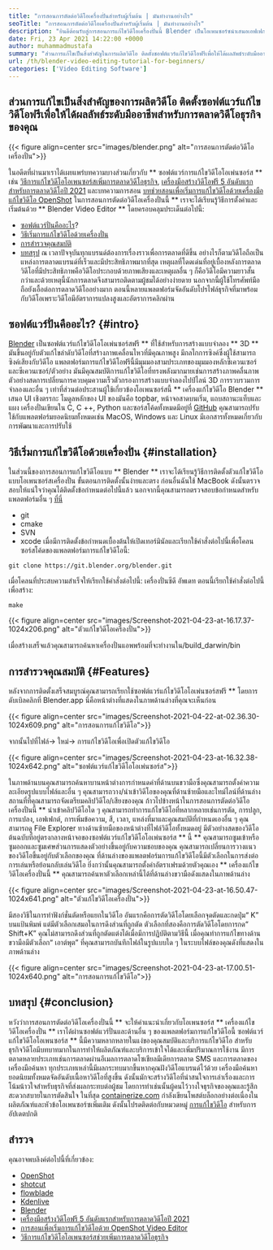 ```yaml
---
title: "การสอนการตัดต่อวิดีโอเครื่องปั่นสำหรับผู้เริ่มต้น | มันทำงานอย่างไร" 
seoTitle: "การสอนการตัดต่อวิดีโอเครื่องปั่นสำหรับผู้เริ่มต้น | มันทำงานอย่างไร" 
description: "ยินดีต้อนรับสู่การสอนการแก้ไขวิดีโอเครื่องปั่นนี้ Blender เป็นโอเพนซอร์ซนำเสนอเอฟเฟกต์ภาพเคลื่อนไหวตัวกรองตัวอย่างสดและการสนับสนุนสำหรับการเพิ่มรูปภาพ" 
date: Fri, 23 Apr 2021 14:22:00 +0000
author: muhammadmustafa
summary: "ส่วนการแก้ไขเป็นสิ่งสำคัญในการผลิตวิดีโอ ติดตั้งซอฟต์แวร์แก้ไขวิดีโอฟรีเพื่อให้ได้ผลลัพธ์ระดับมืออาชีพสำหรับการตลาดวิดีโอธุรกิจของคุณ" 
url: /th/blender-video-editing-tutorial-for-beginners/
categories: ['Video Editing Software']
---
```


## ส่วนการแก้ไขเป็นสิ่งสำคัญของการผลิตวิดีโอ ติดตั้งซอฟต์แวร์แก้ไขวิดีโอฟรีเพื่อให้ได้ผลลัพธ์ระดับมืออาชีพสำหรับการตลาดวิดีโอธุรกิจของคุณ

{{< figure align=center src="images/blender.png" alt="การสอนการตัดต่อวิดีโอเครื่องปั่น">}}

ในอดีตที่ผ่านมาเราได้เผยแพร่บทความบางส่วนเกี่ยวกับ ** ซอฟต์แวร์การแก้ไขวิดีโอโอเพ่นซอร์ส ** เช่น [วิธีการแก้ไขวิดีโอโอเพนซอร์สเพิ่มการตลาดวิดีโอธุรกิจ][1], [เครื่องมือสร้างวิดีโอฟรี 5 อันดับแรกสำหรับการตลาดวิดีโอปี 2021][ 2] และบทความการสอน [บทช่วยสอนเพื่อเริ่มการแก้ไขวิดีโอด้วยเครื่องมือแก้ไขวิดีโอ OpenShot][3] ในการสอนการตัดต่อวิดีโอเครื่องปั่นนี้ ** เราจะได้เรียนรู้วิธีการตั้งค่าและเริ่มต้นด้วย ** Blender Video Editor ** โดยครอบคลุมประเด็นต่อไปนี้:
  * [ซอฟต์แวร์ปั่นคืออะไร][4]?
  * [วิธีเริ่มการแก้ไขวิดีโอด้วยเครื่องปั่น][5]
  * [การสำรวจคุณสมบัติ][6]
  * [บทสรุป][7]
ณ เวลาปัจจุบันทุกแบรนด์ต้องการเรื่องราวเพื่อการตลาดที่ดีขึ้น อย่างไรก็ตามวิดีโอถือเป็นแหล่งการตลาดแบรนด์ที่เร็วและมีประสิทธิภาพมากที่สุด เหตุผลที่โดดเด่นที่อยู่เบื้องหลังการตลาดวิดีโอที่มีประสิทธิภาพคือวิดีโอประกอบด้วยภาพเสียงและเหตุผลอื่น ๆ ก็คือวิดีโอมีความยาวสั้นกว่าและด้วยเหตุนี้นักการตลาดจึงสามารถติดตามผู้ชมได้อย่างง่ายดาย นอกจากนี้ผู้ใช้โทรศัพท์มือถือยังเอื้อต่อการตลาดวิดีโออย่างมาก ตอนนี้หลายแพลตฟอร์มจัดอันดับโปรไฟล์ธุรกิจที่มาพร้อมกับวิดีโอเพราะวิดีโอมีอัตราการแปลงสูงและอัตราการคลิกผ่าน

## ซอฟต์แวร์ปั่นคืออะไร? {#intro}
[Blender][8] เป็นซอฟต์แวร์แก้ไขวิดีโอโอเพ่นซอร์สฟรี ** ที่ใช้สำหรับการสร้างแบบจำลอง ** 3D ** มันขึ้นอยู่กับตัวแก้ไขลำดับวิดีโอที่สร้างภาพเคลื่อนไหวที่มีคุณภาพสูง มีกลไกการซิงค์ซึ่งผู้ใช้สามารถซิงค์เสียงกับวิดีโอ แพลตฟอร์มการแก้ไขวิดีโอฟรีนี้มีมุมมองสามประเภทของมุมมองหลักซีเควนเซอร์และซีเควนเซอร์/ตัวอย่าง มันมีคุณสมบัติการแก้ไขวิดีโอที่ทรงพลังมากมายเช่นการสร้างภาพคลื่นภาพตัวอย่างสดการเปลี่ยนการควบคุมความเร็วตัวกรองการสร้างแบบจำลองไปป์ไลน์ 3D การรวบรวมการจำลองและอื่น ๆ
เท่าที่ส่วนต่อประสานผู้ใช้เกี่ยวข้องโอเพนซอร์สนี้ ** เครื่องแก้ไขวิดีโอ Blender ** เสนอ UI เชิงตรรกะ โมดูลหลักของ UI ของมันคือ topbar, หน้าจอสาดบนเริ่ม, แถบสถานะแท็บและแผง เครื่องปั่นเขียนใน C, C ++, Python และซอร์สโค้ดทั้งหมดมีอยู่ที่ [GitHub][9] คุณสามารถปรับใช้กับแพลตฟอร์มยอดนิยมทั้งหมดเช่น MacOS, Windows และ Linux มีเอกสารทั้งหมดเกี่ยวกับการพัฒนาและการปรับใช้

## วิธีเริ่มการแก้ไขวิดีโอด้วยเครื่องปั่น {#installation}
ในส่วนนี้ของการสอนการแก้ไขวิดีโอแบบ ** Blender ** เราจะได้เรียนรู้วิธีการติดตั้งตัวแก้ไขวิดีโอแบบโอเพนซอร์สเครื่องปั่น ขั้นตอนการติดตั้งนั้นง่ายและตรง ก่อนอื่นฉันใช้ MacBook ดังนั้นตรวจสอบให้แน่ใจว่าคุณได้ติดตั้งข้อกำหนดต่อไปนี้แล้ว นอกจากนี้คุณสามารถตรวจสอบข้อกำหนดสำหรับแพลตฟอร์มอื่น ๆ [ที่นี่][10]
  * git
  * cmake
  * SVN
  * xcode
เมื่อมีการติดตั้งข้อกำหนดเบื้องต้นให้เปิดเทอร์มินัลและเรียกใช้คำสั่งต่อไปนี้เพื่อโคลนซอร์สโค้ดของแพลตฟอร์มการแก้ไขวิดีโอนี้:
```
git clone https://git.blender.org/blender.git
```
เมื่อโคลนที่ประสบความสำเร็จให้เรียกใช้คำสั่งต่อไปนี้:
เครื่องปั่นซีดี
อัพเดท
ตอนนี้เรียกใช้คำสั่งต่อไปนี้เพื่อสร้าง:
```
make
```

{{< figure align=center src="images/Screenshot-2021-04-23-at-16.17.37-1024x206.png" alt="ตัวแก้ไขวิดีโอเครื่องปั่น">}}

เมื่อสร้างเสร็จแล้วคุณสามารถค้นหาเครื่องปั่นแอพพร้อมที่จะทำงานใน/build_darwin/bin

## การสำรวจคุณสมบัติ {#Features}
หลังจากการติดตั้งเสร็จสมบูรณ์คุณสามารถเรียกใช้ซอฟต์แวร์แก้ไขวิดีโอโอเพ่นซอร์สฟรี ** โดยการดับเบิลคลิกที่ Blender.app นี่คือหน้าต่างที่แสดงในภาพด้านล่างที่คุณจะเห็นก่อน

{{< figure align=center src="images/Screenshot-2021-04-22-at-02.36.30-1024x609.png" alt="การสอนการแก้ไขวิดีโอ">}}

จากนั้นไปที่ไฟล์-> ใหม่-> การแก้ไขวิดีโอเพื่อเปิดตัวแก้ไขวิดีโอ

{{< figure align=center src="images/Screenshot-2021-04-23-at-16.32.38-1024x642.png" alt="ซอฟต์แวร์แก้ไขวิดีโอโอเพ่นซอร์ส">}}

ในภาพด้านบนคุณสามารถค้นหาบานหน้าต่างการกำหนดค่าที่ด้านบนขวามือซึ่งคุณสามารถตั้งค่าความละเอียดรูปแบบไฟล์และอื่น ๆ คุณสามารถวาง/นำเข้าวิดีโอของคุณที่ด้านซ้ายมือและไทม์ไลน์ที่ด้านล่าง สถานที่ที่คุณสามารถจัดเตรียมคลิปวิดีโอ/เสียงของคุณ
ก้าวไปข้างหน้าในการสอนการตัดต่อวิดีโอเครื่องปั่นนี้ ** นำเข้าคลิปวิดีโอใด ๆ คุณสามารถทำการแก้ไขวิดีโอที่หลากหลายเช่นการตัด, การปลูก, การแปลง, เอฟเฟกต์, การเพิ่มข้อความ, สี, เวลา, แหล่งที่มาและคุณสมบัติที่กำหนดเองอื่น ๆ คุณสามารถดู File Explorer ทางด้านซ้ายมือของหน้าต่างที่ไฟล์วิดีโอทั้งหมดอยู่ มีตัวอย่างสดของวิดีโอต้นฉบับที่อยู่ตรงกลางหน้าจอของซอฟต์แวร์แก้ไขวิดีโอโอเพ่นซอร์ส ** นี้ ** คุณสามารถซูมเข้าหรือซูมออกและซูมเศษส่วนการแสดงตัวอย่างขึ้นอยู่กับความชอบของคุณ คุณสามารถเปลี่ยนการวางแนวของวิดีโอขึ้นอยู่กับตัวเลือกของคุณ ที่ด้านล่างของแพลตฟอร์มการแก้ไขวิดีโอนี้มีตัวเลือกในการส่งต่อการเล่นหรือย้อนกลับเล่นวิดีโอ ยิ่งกว่านั้นคุณสามารถตั้งค่าอัตราเฟรมด้วยตัวคุณเอง ** เครื่องแก้ไขวิดีโอเครื่องปั่นนี้ ** คุณสามารถค้นหาตัวเลือกเหล่านี้ได้ที่ด้านล่างขวามือดังแสดงในภาพด้านล่าง

{{< figure align=center src="images/Screenshot-2021-04-23-at-16.50.47-1024x641.png" alt="ตัวแก้ไขวิดีโอเครื่องปั่น">}}

มีสองวิธีในการทำฟังก์ชั่นตัดหรือแยกในวิดีโอ อันแรกคือการตัดวิดีโอโดยเลือกจุดตัดและกดปุ่ม“ K” บนแป้นพิมพ์ แต่มีตัวเลือกเสมอในการดึงส่วนที่ถูกตัด ตัวเลือกที่สองคือการตัดวิดีโอโดยการกด“ Shift+K” คุณไม่สามารถดึงส่วนที่ถูกตัดแต่งได้เมื่อมีการปฏิบัติตามวิธีนี้ เมื่อคุณทำการแก้ไขทางด้านขวามือมีตัวเลือก“ เอาต์พุต” ที่คุณสามารถบันทึกไฟล์ในรูปแบบใด ๆ ในระบบไฟล์ของคุณดังที่แสดงในภาพด้านล่าง

{{< figure align=center src="images/Screenshot-2021-04-23-at-17.00.51-1024x640.png" alt="การสอนการแก้ไขวิดีโอ">}}


## บทสรุป {#conclusion}
หวังว่าการสอนการตัดต่อวิดีโอเครื่องปั่นนี้ ** จะให้คำแนะนำเกี่ยวกับโอเพนซอร์ส ** เครื่องแก้ไขวิดีโอเครื่องปั่น ** เราได้ผ่านซอฟต์แวร์ปั่นและด้านอื่น ๆ ของแพลตฟอร์มการแก้ไขวิดีโอนี้ ซอฟต์แวร์แก้ไขวิดีโอโอเพนซอร์ส ** นี้มีความหลากหลายในแง่ของคุณสมบัติและบริการแก้ไขวิดีโอ สำหรับธุรกิจวิดีโอมีบทบาทมากในการทำให้ผลิตภัณฑ์และบริการเข้าใจได้และเพิ่มปริมาณการใช้งาน มีการตลาดหลายประเภทเช่นการตลาดผ่านอีเมลการตลาดโซเชียลมีเดียการตลาด SMS และการตลาดของเครื่องมือค้นหา ทุกประเภทเหล่านี้มีผลกระทบมากขึ้นหากคุณฝังวิดีโอแบรนด์ไว้ด้วย เครื่องมือค้นหายอดนิยมทั้งหมดจัดอันดับเนื้อหาวิดีโอที่สูงขึ้น ดังนั้นมักจะสร้างวิดีโอที่น่าสนใจการเล่าเรื่องและการโน้มน้าวใจสำหรับธุรกิจที่ส่งผลกระทบต่อผู้ชม โดยการทำเช่นนั้นผู้คนไว้วางใจธุรกิจของคุณและรู้สึกสะดวกสบายในการตัดสินใจ
ในที่สุด [containerize.com][11] กำลังเขียนโพสต์บล็อกอย่างต่อเนื่องในผลิตภัณฑ์และหัวข้อโอเพนซอร์ซเพิ่มเติม ดังนั้นโปรดติดต่อกับหมวดหมู่ [การแก้ไขวิดีโอ][12] สำหรับการอัปเดตปกติ

## สำรวจ
คุณอาจพบลิงค์ต่อไปนี้ที่เกี่ยวข้อง:
  * [OpenShot][13]
  * [shotcut][14]
  * [flowblade][15]
  * [Kdenlive][16]
  * [Blender][8]
  * [เครื่องมือสร้างวิดีโอฟรี 5 อันดับแรกสำหรับการตลาดวิดีโอปี 2021][2]
  * [การสอนเพื่อเริ่มการแก้ไขวิดีโอด้วย OpenShot Video Editor][3]
  * [วิธีการแก้ไขวิดีโอโอเพนซอร์สช่วยเพิ่มการตลาดวิดีโอธุรกิจ][1]

  
[1]: https://blog.containerize.com/video-editing-software/how-video-editing-software-improves-business-video-marketing/
[2]: https://blog.containerize.com/video-editing-software/top-5-open-source-video-editor-software-for-video-marketing/
[3]: https://blog.containerize.com/video-editing-software/openshot-video-editor-tutorial-for-beginners-open-source/
[4]: #intro
[5]: #Installation
[6]: #features
[7]: #Conclusion
[8]: https://products.containerize.com/video-editing-software/blender
[9]: https://github.com/blender/blender
[10]: https://wiki.blender.org/wiki/Building_Blender
[11]: https://www.containerize.com/
[12]: https://products.containerize.com/video-editing-software
[13]: https://products.containerize.com/video-editing-software/openshot
[14]: https://products.containerize.com/video-editing-software/shotcut
[15]: https://products.containerize.com/video-editing-software/flowblade
[16]: https://products.containerize.com/video-editing-software/kdenlive
